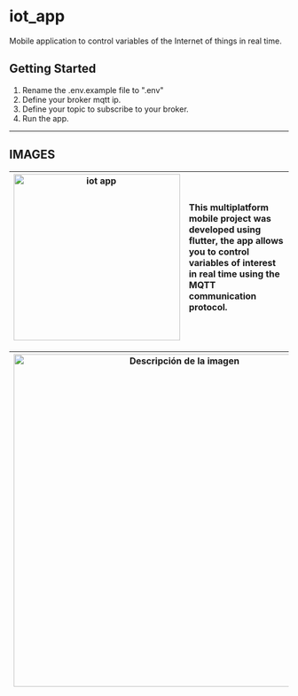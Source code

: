 # iot_app

Mobile application to control variables of the Internet of things in real time.

## Getting Started

1. Rename the .env.example file to ".env"
2. Define your broker mqtt ip.
3. Define your topic to subscribe to your broker.
4. Run the app.

---

## IMAGES

| [<img src="https://i.postimg.cc/G2WYXNR5/Screenshot-from-2023-07-26-21-09-28.png" alt="iot app" width="300" >](https://postimg.cc/jwhL5MLH) | <p align="left">This multiplatform mobile project was developed using flutter, the app allows you to control variables of interest in real time using the MQTT communication protocol.</p> |
| --- | --- |

| [<img src="https://i.postimg.cc/XvnChFTn/Screenshot-from-2023-07-26-21-13-43.png" alt="Descripción de la imagen" height="auto" width="600">](https://postimg.cc/jwhL5MLH) | <p align="left">As a publisher of the data, in this case temperature and humidity, an esp8266 microcontroller is used, which through a DHT22 sensor records the variables of the environment to be sent to the cloud and consumed from anywhere in the world.</p> |
| --- | --- |





